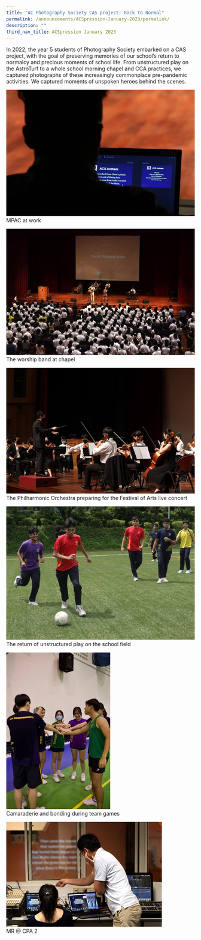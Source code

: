 ```yaml
---
title: "AC Photography Society CAS project: Back to Normal"
permalink: /announcements/ACSpression-January-2023/permalink/
description: ""
third_nav_title: ACSpression January 2023
---
```

In 2022, the year 5 students of Photography Society embarked on a CAS project, with the goal of preserving memories of our school’s return to normalcy and precious moments of school life. From unstructured play on the AstroTurf to a whole school morning chapel and CCA practices, we captured photographs of these increasingly commonplace pre-pandemic activities. We captured moments of unspoken heroes behind the scenes.

![](/images/ACSpression/Picture5-1.jpg)  
MPAC at work

![](/images/ACSpression/Picture6-1.jpg)  
The worship band at chapel

![](/images/ACSpression/Picture7-1.jpg)  
The Philharmonic Orchestra preparing for the Festival of Arts live concert

![](/images/ACSpression/Picture8-1.jpg)  
The return of unstructured play on the school field

![](/images/ACSpression/Picture9-1.jpg)  
Camaraderie and bonding during team games

![](/images/ACSpression/Picture10-1.jpg)  
MR @ CPA 2